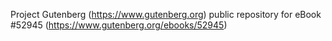 Project Gutenberg (https://www.gutenberg.org) public repository for
eBook #52945 (https://www.gutenberg.org/ebooks/52945)
